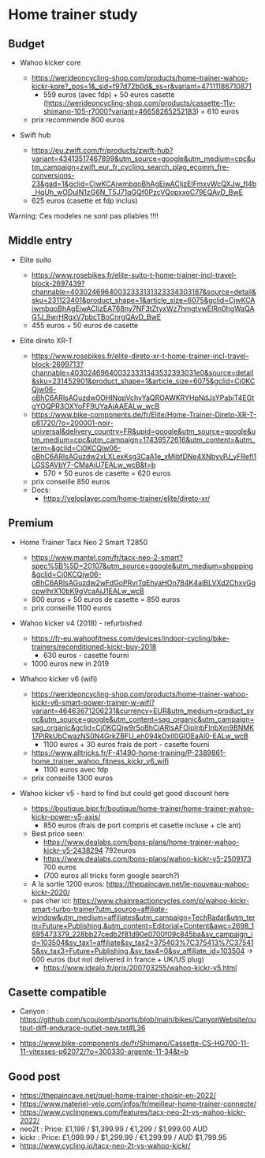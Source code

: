 
# Home trainer study

## Budget 

- Wahoo kicker core
    - https://werideoncycling-shop.com/products/home-trainer-wahoo-kickr-kore?_pos=1&_sid=f97d72b0d&_ss=r&variant=47111186710871
        - 559 euros (avec fdp) + 50 euros casette (https://werideoncycling-shop.com/products/cassette-11v-shimano-105-r7000?variant=46658265252183) = 610 euros
    - prix recommende 800 euros

- Swift hub
    - https://eu.zwift.com/fr/products/zwift-hub?variant=43413517467899&utm_source=google&utm_medium=cpc&utm_campaign=zwift_eur_fr_cycling_search_plag_ecomm_fre-conversions-23&gad=1&gclid=CjwKCAjwmbqoBhAgEiwACIjzEIFmxvWcQXJw_fl4b_HqUh_wODuIN1zG6N_T5J71qGQf0PzcVQopxxoC79EQAvD_BwE
    - 625 euros (casette et fdp inclus)

 Warning: Ces modeles ne sont pas pliables !!!!

## Middle entry

- Elite suito
    - https://www.rosebikes.fr/elite-suito-t-home-trainer-incl-travel-block-2697439?channable=40302469640032333131323334303187&source=detail&sku=231123401&product_shape=1&article_size=6075&gclid=CjwKCAjwmbqoBhAgEiwACIjzEA768ny7NF3tZtyxWz7hmgtvwEIRn0hgWaQAG1J_8wrHRgxV7pbcTBoCnrgQAvD_BwE
    - 455 euros + 50 euros de casette


- Elite direto XR-T
    - https://www.rosebikes.fr/elite-direto-xr-t-home-trainer-incl-travel-block-2699713?channable=403024696400323331343532393031e0&source=detail&sku=231452901&product_shape=1&article_size=6075&gclid=Cj0KCQjw06-oBhC6ARIsAGuzdw0OHINqpVchyYaQROAWKRYHpNdJsYPabjT4EGtgYOQPR3OXYoFF9UYaAjAAEALw_wcB
    - https://www.bike-components.de/fr/Elite/Home-Trainer-Direto-XR-T-p81720/?o=200001-noir-universal&delivery_country=FR&upid=google&utm_source=google&utm_medium=cpc&utm_campaign=17439572616&utm_content=&utm_term=&gclid=Cj0KCQjw06-oBhC6ARIsAGuzdw2xLXLexKsg3CaA1e_xMjbfDNe4XNbyvPJ_yFRefi1LGSSAVbY7-CMaAjU7EALw_wcB&t=b
        - 570 + 50 euros de casette = 620 euros 
    - prix conseille 850 euros
    - Docs: 
        - https://veloplayer.com/home-trainer/elite/direto-xr/


## Premium 

- Home Trainer Tacx Neo 2 Smart T2850
   - https://www.mantel.com/fr/tacx-neo-2-smart?spec%5B%5D=20107&utm_source=google&utm_medium=shopping&gclid=Cj0KCQjw06-oBhC6ARIsAGuzdw2wFdGoPRvrTqEhyaHOn784K4aIBLVXd2ChxvGgcpwlhrX10bK9gVcaAjJ1EALw_wcB
    - 800 euros + 50 euros de casette = 850 euros 
   - prix conseille 1100 euros


- Wahoo kicker v4 (2018) - refurbished
    - https://fr-eu.wahoofitness.com/devices/indoor-cycling/bike-trainers/reconditioned-kickr-buy-2018 
        - 630 euros - casette fourni
    - 1000 euros new in 2019 

- Whahoo kicker v6 (wifi)
    - https://werideoncycling-shop.com/products/home-trainer-wahoo-kickr-v6-smart-power-trainer-w-wifi?variant=46463671206231&currency=EUR&utm_medium=product_sync&utm_source=google&utm_content=sag_organic&utm_campaign=sag_organic&gclid=Cj0KCQjw9rSoBhCiARIsAFOiplnbFInbXm9BNMK17PiRkUbCwazNS0N4GrkZBFU_eh094kOxlI0GlOEaAl0-EALw_wcB
        - 1100 euros  + 30 euros frais de port  -  casette fourni
    - https://www.alltricks.fr/F-41490-home-training/P-2389861-home_trainer_wahoo_fitness_kickr_v6_wifi 
        - 1100 euros avec fdp
    - prix conseille 1300 euros

- Wahoo kicker v5 - hard to find but could get good discount here
    - https://boutique.bipr.fr/boutique/home-trainer/home-trainer-wahoo-kickr-power-v5-axis/
        - 850 euros (frais de port compris et casette incluse + cle ant) 
    - Best price seen:
        -  https://www.dealabs.com/bons-plans/home-trainer-wahoo-kickr-v5-2438294 792euros
        - https://www.dealabs.com/bons-plans/wahoo-kickr-v5-2509173 700 euros
        -  (700 euros all tricks form google search?)
    - A la sortie 1200 euros: https://thepaincave.net/le-nouveau-wahoo-kickr-2020/
    - pas cher ici: https://www.chainreactioncycles.com/p/wahoo-kickr-smart-turbo-trainer?utm_source=affiliate-window&utm_medium=affiliates&utm_campaign=TechRadar&utm_term=Future+Publishing.&utm_content=Editorial+Content&awc=2698_1695473379_228bb27cedb2f81d90e0700f09c845ba&sv_campaign_id=103504&sv_tax1=affiliate&sv_tax2=375403%7C375413%7C375415&sv_tax3=Future+Publishing.&sv_tax4=0&sv_affiliate_id=103504 -> 600 euros  (but not delivered in france + UK/US plug)
        - https://www.idealo.fr/prix/200703255/wahoo-kickr-v5.html

    

## Casette compatible

- Canyon : https://github.com/scoulomb/sports/blob/main/bikes/CanyonWebsite/output-diff-endurace-outlet-new.txt#L36

- https://www.bike-components.de/fr/Shimano/Cassette-CS-HG700-11-11-vitesses-p62072/?o=300330-argente-11-34&t=b


## Good post

 - https://thepaincave.net/quel-home-trainer-choisir-en-2022/
 - https://www.materiel-velo.com/infos/fr/meilleur-home-trainer-connecte/
 - https://www.cyclingnews.com/features/tacx-neo-2t-vs-wahoo-kickr-2022/
  - neo2t : Price: £1,199    / $1,399.99 / €1,299    / $1,999.00 AUD
  - kickr : Price: £1,099.99 / $1,299.99 / €1,299.99 / AUD $1,799.95
- https://www.cycling.io/tacx-neo-2t-vs-wahoo-kickr/
